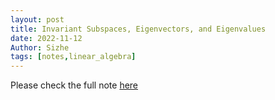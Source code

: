 ```yaml
---
layout: post
title: Invariant Subspaces, Eigenvectors, and Eigenvalues
date: 2022-11-12
Author: Sizhe
tags: [notes,linear_algebra]
---
```


Please check the full note [here](https://lonitch.github.io/vector_space_basics/05-invariant-subspace-and-eigenvalue.html)
